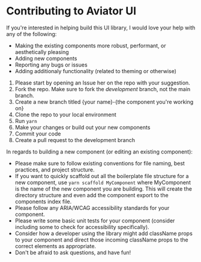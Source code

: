 # Contributing to Aviator UI

If you're interested in helping build this UI library, I would love your help with any of the following:

- Making the existing components more robust, performant, or aesthetically pleasing
- Adding new components
- Reporting any bugs or issues
- Adding additionaly functionality (related to theming or otherwise)

1. Please start by opening an Issue her on the repo with your suggestion.
2. Fork the repo. Make sure to fork the _development_ branch, not the main branch.
3. Create a new branch titled {your name}-{the component you're working on}
4. Clone the repo to your local environment
5. Run `yarn`
6. Make your changes or build out your new components
7. Commit your code
8. Create a pull request to the development branch

In regards to building a new component (or editing an existing component):

- Please make sure to follow existing conventions for file naming, best practices, and project structure.
- If you want to quickly scaffold out all the boilerplate file structure for a new component, use `yarn scaffold MyComponent` where MyComponent is the name of the new component you are building. This will create the directory structure and even add the component export to the components index file.
- Please follow any ARIA/WCAG accessibility standards for your component.
- Please write some basic unit tests for your component (consider including some to check for accessibility specifically).
- Consider how a developer using the library might add className props to your component and direct those incoming className props to the correct elements as appropriate.
- Don't be afraid to ask questions, and have fun!



